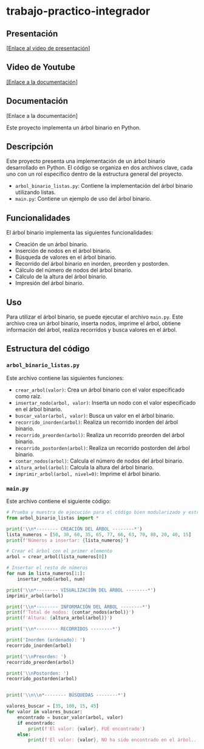 # trabajo-practico-integrador

## Presentación

[[Enlace al video de presentación](https://prezi.com/p/ezyufcthspon/?present=1)]

## Video de Youtube

[\[Enlace a la documentación](https://youtu.be/Ez5TY70sx7k)]

## Documentación

[Enlace a la documentación]


Este proyecto implementa un árbol binario en Python.

## Descripción

Este proyecto presenta una implementación de un árbol binario desarrollado en Python. El código se organiza en dos archivos clave, cada uno con un rol específico dentro de la estructura general del proyecto.

*   `arbol_binario_listas.py`: Contiene la implementación del árbol binario utilizando listas.
*   `main.py`: Contiene un ejemplo de uso del árbol binario.

## Funcionalidades

El árbol binario implementa las siguientes funcionalidades:

*   Creación de un árbol binario.
*   Inserción de nodos en el árbol binario.
*   Búsqueda de valores en el árbol binario.
*   Recorrido del árbol binario en inorden, preorden y postorden.
*   Cálculo del número de nodos del árbol binario.
*   Cálculo de la altura del árbol binario.
*   Impresión del árbol binario.

## Uso

Para utilizar el árbol binario, se puede ejecutar el archivo `main.py`. Este archivo crea un árbol binario, inserta nodos, imprime el árbol, obtiene información del árbol, realiza recorridos y busca valores en el árbol.

## Estructura del código

### `arbol_binario_listas.py`

Este archivo contiene las siguientes funciones:

*   `crear_arbol(valor)`: Crea un árbol binario con el valor especificado como raíz.
*   `insertar_nodo(arbol, valor)`: Inserta un nodo con el valor especificado en el árbol binario.
*   `buscar_valor(arbol, valor)`: Busca un valor en el árbol binario.
*   `recorrido_inorden(arbol)`: Realiza un recorrido inorden del árbol binario.
*   `recorrido_preorden(arbol)`: Realiza un recorrido preorden del árbol binario.
*   `recorrido_postorden(arbol)`: Realiza un recorrido postorden del árbol binario.
*   `contar_nodos(arbol)`: Calcula el número de nodos del árbol binario.
*   `altura_arbol(arbol)`: Calcula la altura del árbol binario.
*   `imprimir_arbol(arbol, nivel=0)`: Imprime el árbol binario.

### `main.py`

Este archivo contiene el siguiente código:

```python
# Prueba y muestra de ejecución para el código bien modularizado y estructurado
from arbol_binario_listas import *

print('\\n*-------- CREACIÓN DEL ÁRBOL --------*')
lista_numeros = [50, 30, 60, 35, 65, 77, 66, 63, 70, 80, 20, 40, 15]
print(f'Números a insertar: {lista_numeros}')

# Crear el árbol con el primer elemento
arbol = crear_arbol(lista_numeros[0])

# Insertar el resto de números
for num in lista_numeros[1:]:
    insertar_nodo(arbol, num)

print('\\n*-------- VISUALIZACIÓN DEL ÁRBOL --------*')
imprimir_arbol(arbol)

print('\\n*-------- INFORMACIÓN DEL ÁRBOL --------*')
print(f'Total de nodos: {contar_nodos(arbol)}')
print(f'Altura: {altura_arbol(arbol)}')

print('\\n*-------- RECORRIDOS --------*')

print('Inorden (ordenado): ')
recorrido_inorden(arbol)

print('\\nPreorden: ')
recorrido_preorden(arbol)

print('\\nPostorden: ')
recorrido_postorden(arbol)


print('\\n\\n*-------- BÚSQUEDAS --------*')

valores_buscar = [35, 100, 15, 45]
for valor in valores_buscar:
    encontrado = buscar_valor(arbol, valor)
    if encontrado:
        print(f'El valor: {valor}, FUE encontrado')
    else:
        print(f'El valor: {valor}, NO ha sido encontrado en el árbol...')
